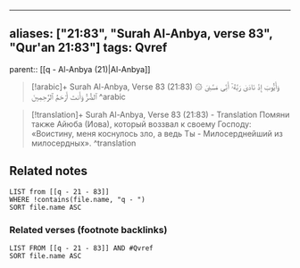
---
aliases: ["21:83", "Surah Al-Anbya, verse 83", "Qur'an 21:83"]
tags: Qvref
---

parent:: [[q - Al-Anbya (21)|Al-Anbya]]

> [!arabic]+ Surah Al-Anbya, Verse 83 (21:83)
> <span class="quran-arabic">۞ وَأَيُّوبَ إِذْ نَادَىٰ رَبَّهُۥٓ أَنِّى مَسَّنِىَ ٱلضُّرُّ وَأَنتَ أَرْحَمُ ٱلرَّٰحِمِينَ</span>
^arabic

> [!translation]+ Surah Al-Anbya, Verse 83 (21:83) - Translation
> Помяни также Айюба (Иова), который воззвал к своему Господу: «Воистину, меня коснулось зло, а ведь Ты - Милосерднейший из милосердных».
^translation



## Related notes
```dataview
LIST from [[q - 21 - 83]]
WHERE !contains(file.name, "q - ")
SORT file.name ASC
```

### Related verses (footnote backlinks)
```dataview
LIST FROM [[q - 21 - 83]] AND #Qvref
SORT file.name ASC
```

